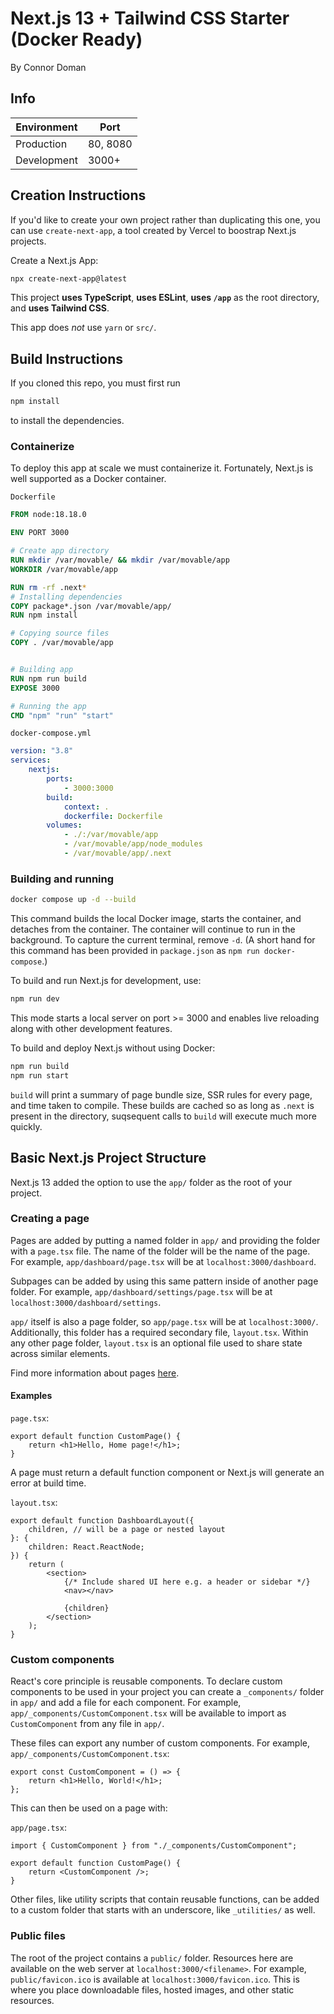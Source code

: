 # Next.js 13 + Tailwind CSS Starter (Docker Ready)

By Connor Doman

## Info

| Environment | Port     |
| ----------- | -------- |
| Production  | 80, 8080 |
| Development | 3000+    |

## Creation Instructions

If you'd like to create your own project rather than duplicating this one, you can use `create-next-app`, a tool created by Vercel to boostrap Next.js projects.

Create a Next.js App:

```bash
npx create-next-app@latest
```

This project **uses TypeScript**, **uses ESLint**, **uses `/app`** as the root directory, and **uses Tailwind CSS**.

This app does _not_ use `yarn` or `src/`.

## Build Instructions

If you cloned this repo, you must first run

```bash
npm install
```

to install the dependencies.

### Containerize

To deploy this app at scale we must containerize it. Fortunately, Next.js is well supported as a Docker container.

`Dockerfile`

```Dockerfile
FROM node:18.18.0

ENV PORT 3000

# Create app directory
RUN mkdir /var/movable/ && mkdir /var/movable/app
WORKDIR /var/movable/app

RUN rm -rf .next*
# Installing dependencies
COPY package*.json /var/movable/app/
RUN npm install

# Copying source files
COPY . /var/movable/app


# Building app
RUN npm run build
EXPOSE 3000

# Running the app
CMD "npm" "run" "start"
```

`docker-compose.yml`

```yaml
version: "3.8"
services:
    nextjs:
        ports:
            - 3000:3000
        build:
            context: .
            dockerfile: Dockerfile
        volumes:
            - ./:/var/movable/app
            - /var/movable/app/node_modules
            - /var/movable/app/.next
```

### Building and running

```bash
docker compose up -d --build
```

This command builds the local Docker image, starts the container, and detaches from the container. The container will continue to run in the background. To capture the current terminal, remove `-d`. (A short hand for this command has been provided in `package.json` as `npm run docker-compose`.)

To build and run Next.js for development, use:

```bash
npm run dev
```

This mode starts a local server on port >= 3000 and enables live reloading along with other development features.

To build and deploy Next.js without using Docker:

```bash
npm run build
npm run start
```

`build` will print a summary of page bundle size, SSR rules for every page, and time taken to compile. These builds are cached so as long as `.next` is present in the directory, suqsequent calls to `build` will execute much more quickly.

## Basic Next.js Project Structure

Next.js 13 added the option to use the `app/` folder as the root of your project.

### Creating a page

Pages are added by putting a named folder in `app/` and providing the folder with a `page.tsx` file. The name of the folder will be the name of the page. For example, `app/dashboard/page.tsx` will be at `localhost:3000/dashboard`.

Subpages can be added by using this same pattern inside of another page folder. For example, `app/dashboard/settings/page.tsx` will be at `localhost:3000/dashboard/settings`.

`app/` itself is also a page folder, so `app/page.tsx` will be at `localhost:3000/`. Additionally, this folder has a required secondary file, `layout.tsx`. Within any other page folder, `layout.tsx` is an optional file used to share state across similar elements.

Find more information about pages [here](https://nextjs.org/docs/app/building-your-application/routing/pages-and-layouts).

#### Examples

`page.tsx`:

```tsx
export default function CustomPage() {
    return <h1>Hello, Home page!</h1>;
}
```

A page must return a default function component or Next.js will generate an error at build time.

`layout.tsx`:

```tsx
export default function DashboardLayout({
    children, // will be a page or nested layout
}: {
    children: React.ReactNode;
}) {
    return (
        <section>
            {/* Include shared UI here e.g. a header or sidebar */}
            <nav></nav>

            {children}
        </section>
    );
}
```

### Custom components

React's core principle is reusable components. To declare custom components to be used in your project you can create a `_components/` folder in `app/` and add a file for each component. For example, `app/_components/CustomComponent.tsx` will be available to import as `CustomComponent` from any file in `app/`.

These files can export any number of custom components. For example, `app/_components/CustomComponent.tsx`:

```tsx
export const CustomComponent = () => {
    return <h1>Hello, World!</h1>;
};
```

This can then be used on a page with:

`app/page.tsx`:

```tsx
import { CustomComponent } from "./_components/CustomComponent";

export default function CustomPage() {
    return <CustomComponent />;
}
```

Other files, like utility scripts that contain reusable functions, can be added to a custom folder that starts with an underscore, like `_utilities/` as well.

### Public files

The root of the project contains a `public/` folder. Resources here are available on the web server at `localhost:3000/<filename>`. For example, `public/favicon.ico` is available at `localhost:3000/favicon.ico`. This is where you place downloadable files, hosted images, and other static resources.
